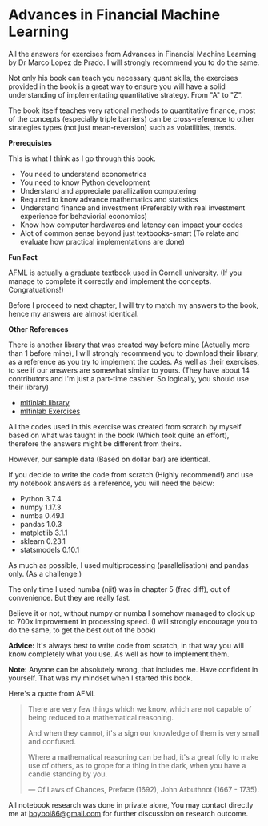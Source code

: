 # Advances in Financial Machine Learning
All the answers for exercises from Advances in Financial Machine Learning by Dr Marco Lopez de Prado. I will strongly recommend you to do the same.

Not only his book can  teach you necessary quant skills, the exercises provided in the book is a great way to ensure you will have a solid understanding of implementating quantitative strategy. From "A" to "Z".

The book itself teaches very rational methods to quantitative finance, most of the concepts (especially triple barriers) can be cross-reference to other strategies types (not just mean-reversion) such as volatilities, trends.

**Prerequistes**

This is what I think as I go through this book.

* You need to understand econometrics
* You need to know Python development
* Understand and appreciate parallization computering
* Required to know advance mathematics and statistics
* Understand finance and investment (Preferably with real investment experience for behaviorial economics)
* Know how computer hardwares and latency can impact your codes
* Alot of common sense beyond just textbooks-smart (To relate and evaluate how practical implementations are done)

**Fun Fact**

AFML is actually a graduate textbook used in Cornell university. (If you manage to complete it correctly and implement the concepts. Congratuations!)

Before I proceed to next chapter, I will try to match my answers to the book, hence my answers are almost identical.

**Other References**

There is another library that was created way before mine (Actually more than 1 before mine), I will strongly recommend you to download their library, as a reference as you try to implement the codes. As well as their exercises, to see if our answers are somewhat similar to yours. (They have about 14 contributors and I'm just a part-time cashier. So logically, you should use their library)

* [mlfinlab library](https://github.com/hudson-and-thames/mlfinlab)
* [mlfinlab Exercises](https://github.com/hudson-and-thames/research/tree/master/Advances%20in%20Financial%20Machine%20Learning)

All the codes used in this exercise was created from scratch by myself based on what was taught in the book (Which took quite an effort), therefore the answers might be different from theirs.

However, our sample data (Based on dollar bar) are identical.

If you decide to write the code from scratch (Highly recommend!) and use my notebook answers as a reference, you will need the below:

* Python 3.7.4
* numpy 1.17.3
* numba 0.49.1
* pandas 1.0.3
* matplotlib 3.1.1
* sklearn 0.23.1
* statsmodels 0.10.1

As much as possible, I used multiprocessing (parallelisation) and pandas only. (As a challenge.)

The only time I used numba (njit) was in chapter 5 (frac diff), out of convenience. But they are really fast.

Believe it or not, without numpy or numba I somehow managed to clock up to 700x improvement in processing speed. (I will strongly encourage you to do the same, to get the best out of the book)

**Advice:**
It's always best to write code from scratch, in that way you will know completely what you use. As well as how to implement them.

**Note:**
Anyone can be absolutely wrong, that includes me. Have confident in yourself. That was my mindset when I started this book.

Here's a quote from AFML

> There are very few things which we know, which are not capable of being reduced to a mathematical reasoning.
>
> And when they cannot, it's a sign our knowledge of them is very small and confused.
>
> Where a mathematical reasoning can be had, it's a great folly to make use of others, as to grope for a thing in the dark, when you have a candle standing by you.
>
> &mdash; Of Laws of Chances, Preface (1692), John Arbuthnot (1667 - 1735).

All notebook research was done in private alone, You may contact directly me at <boyboi86@gmail.com> for further discussion on research outcome.
